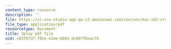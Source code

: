 ```yaml
---
content_type: resource
description: ''
file: https://ol-ocw-studio-app-qa.s3.amazonaws.com/courses/mas-s62-cryptocurrency-engineering-and-design-spring-2018/c83f67d7f01ee2ae6083dc897f6eac74_wXWbdiOBW5w.pdf
file_type: application/pdf
resourcetype: Document
title: 3play pdf file
uid: c83f67d7-f01e-e2ae-6083-dc897f6eac74
---
```

